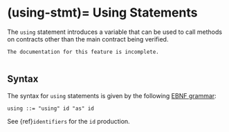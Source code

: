 (using-stmt)=
Using Statements
================

The `using` statement introduces a variable that can be used to call methods on
contracts other than the main contract being verified.

```{todo}
The documentation for this feature is incomplete.
```

```{contents}
```

Syntax
------

The syntax for `using` statements is given by the following [EBNF grammar](syntax):

```
using ::= "using" id "as" id
```

See {ref}`identifiers` for the `id` production.


